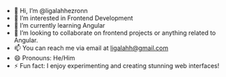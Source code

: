 - 👋 Hi, I’m @ligalahhezronn
- 👀 I’m interested in Frontend Development
- 🌱 I’m currently learning Angular
- 💞️ I’m looking to collaborate on frontend projects or anything related to Angular.
- 📫 You can reach me via email at [ligalahh@gmail.com](mailto:ligalahh@gmail.com)
- 😄 Pronouns: He/Him
- ⚡ Fun fact: I enjoy experimenting and creating stunning web interfaces!


<!---
ligalahhezronn/ligalahhezronn is a ✨ special ✨ repository because its `README.md` (this file) appears on your GitHub profile.
You can click the Preview link to take a look at your changes.
--->
